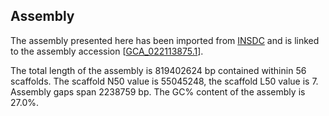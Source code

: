 **Assembly**
--------

The assembly presented here has been imported from [INSDC](http://www.insdc.org) and is linked to the assembly accession [[GCA\_022113875.1](http://www.ebi.ac.uk/ena/data/view/GCA_022113875.1)].

The total length of the assembly is 819402624 bp contained withinin 56 scaffolds.
The scaffold N50 value is 55045248, the scaffold L50 value is 7.
Assembly gaps span 2238759 bp. The GC% content of the assembly is 27.0%.
